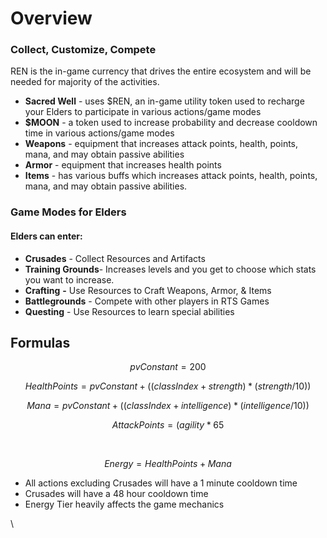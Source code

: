 # Overview

### Collect, Customize, Compete

REN is the in-game currency that drives the entire ecosystem and will be needed for majority of the activities.

* **Sacred Well** - uses $REN, an in-game utility token used to recharge your Elders to participate in various actions/game modes
* **$MOON** - a token used to increase probability and decrease cooldown time in various actions/game modes
* **Weapons** - equipment that increases attack points, health, points, mana, and may obtain passive abilities&#x20;
* **Armor** - equipment that increases health points&#x20;
* **Items** - has various buffs which increases attack points, health, points, mana, and may obtain passive abilities.&#x20;

### Game Modes for Elders

#### Elders can enter:

* **Crusades** - Collect Resources and Artifacts
* **Training Grounds**- Increases levels and you get to choose which stats you want to increase.
* **Crafting** **-** Use Resources to Craft Weapons, Armor, & Items
* **Battlegrounds** - Compete with other players in RTS Games
* **Questing** - Use Resources to learn special abilities&#x20;

## Formulas

$$
pvConstant = 200
$$

$$
Health Points =pvConstant+((classIndex + strength) * (strength/10))
$$

$$
Mana = pvConstant+((classIndex + intelligence) * (intelligence/10))
$$

$$
Attack Points = (agility* 65%) + (strength* 35%)
$$

​

$$
Energy = Health Points + Mana
$$

* All actions excluding Crusades will have a 1 minute cooldown time
* Crusades will have a 48 hour cooldown time
* Energy Tier heavily affects the game mechanics

\
